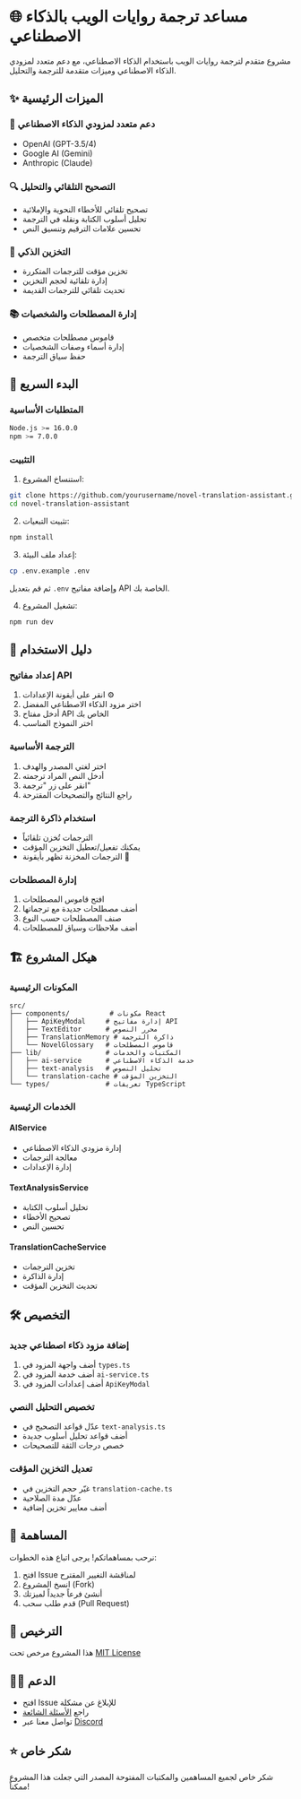 # 🌐 مساعد ترجمة روايات الويب بالذكاء الاصطناعي

مشروع متقدم لترجمة روايات الويب باستخدام الذكاء الاصطناعي، مع دعم متعدد لمزودي الذكاء الاصطناعي وميزات متقدمة للترجمة والتحليل.

## ✨ الميزات الرئيسية

### 🤖 دعم متعدد لمزودي الذكاء الاصطناعي
- OpenAI (GPT-3.5/4)
- Google AI (Gemini)
- Anthropic (Claude)

### 🔍 التصحيح التلقائي والتحليل
- تصحيح تلقائي للأخطاء النحوية والإملائية
- تحليل أسلوب الكتابة ونقله في الترجمة
- تحسين علامات الترقيم وتنسيق النص

### 💾 التخزين الذكي
- تخزين مؤقت للترجمات المتكررة
- إدارة تلقائية لحجم التخزين
- تحديث تلقائي للترجمات القديمة

### 📚 إدارة المصطلحات والشخصيات
- قاموس مصطلحات متخصص
- إدارة أسماء وصفات الشخصيات
- حفظ سياق الترجمة

## 🚀 البدء السريع

### المتطلبات الأساسية
```bash
Node.js >= 16.0.0
npm >= 7.0.0
```

### التثبيت
1. استنساخ المشروع:
```bash
git clone https://github.com/yourusername/novel-translation-assistant.git
cd novel-translation-assistant
```

2. تثبيت التبعيات:
```bash
npm install
```

3. إعداد ملف البيئة:
```bash
cp .env.example .env
```
ثم قم بتعديل `.env` وإضافة مفاتيح API الخاصة بك.

4. تشغيل المشروع:
```bash
npm run dev
```

## 📖 دليل الاستخدام

### إعداد مفاتيح API
1. انقر على أيقونة الإعدادات ⚙️
2. اختر مزود الذكاء الاصطناعي المفضل
3. أدخل مفتاح API الخاص بك
4. اختر النموذج المناسب

### الترجمة الأساسية
1. اختر لغتي المصدر والهدف
2. أدخل النص المراد ترجمته
3. انقر على زر "ترجمة"
4. راجع النتائج والتصحيحات المقترحة

### استخدام ذاكرة الترجمة
- الترجمات تُخزن تلقائياً
- يمكنك تفعيل/تعطيل التخزين المؤقت
- الترجمات المخزنة تظهر بأيقونة 💾

### إدارة المصطلحات
1. افتح قاموس المصطلحات
2. أضف مصطلحات جديدة مع ترجماتها
3. صنف المصطلحات حسب النوع
4. أضف ملاحظات وسياق للمصطلحات

## 🏗️ هيكل المشروع

### المكونات الرئيسية
```
src/
├── components/          # مكونات React
│   ├── ApiKeyModal     # إدارة مفاتيح API
│   ├── TextEditor      # محرر النصوص
│   ├── TranslationMemory # ذاكرة الترجمة
│   └── NovelGlossary   # قاموس المصطلحات
├── lib/                # المكتبات والخدمات
│   ├── ai-service      # خدمة الذكاء الاصطناعي
│   ├── text-analysis   # تحليل النصوص
│   └── translation-cache # التخزين المؤقت
└── types/              # تعريفات TypeScript
```

### الخدمات الرئيسية

#### AIService
- إدارة مزودي الذكاء الاصطناعي
- معالجة الترجمات
- إدارة الإعدادات

#### TextAnalysisService
- تحليل أسلوب الكتابة
- تصحيح الأخطاء
- تحسين النص

#### TranslationCacheService
- تخزين الترجمات
- إدارة الذاكرة
- تحديث التخزين المؤقت

## 🛠️ التخصيص

### إضافة مزود ذكاء اصطناعي جديد
1. أضف واجهة المزود في `types.ts`
2. أضف خدمة المزود في `ai-service.ts`
3. أضف إعدادات المزود في `ApiKeyModal`

### تخصيص التحليل النصي
- عدّل قواعد التصحيح في `text-analysis.ts`
- أضف قواعد تحليل أسلوب جديدة
- خصص درجات الثقة للتصحيحات

### تعديل التخزين المؤقت
- غيّر حجم التخزين في `translation-cache.ts`
- عدّل مدة الصلاحية
- أضف معايير تخزين إضافية

## 🤝 المساهمة

نرحب بمساهماتكم! يرجى اتباع هذه الخطوات:

1. افتح Issue لمناقشة التغيير المقترح
2. انسخ المشروع (Fork)
3. أنشئ فرعاً جديداً لميزتك
4. قدم طلب سحب (Pull Request)

## 📄 الترخيص

هذا المشروع مرخص تحت [MIT License](LICENSE)

## 🙋‍♂️ الدعم

- افتح Issue للإبلاغ عن مشكلة
- راجع [الأسئلة الشائعة](FAQ.md)
- تواصل معنا عبر [Discord](https://discord.gg/yourdiscord)

## ⭐ شكر خاص

شكر خاص لجميع المساهمين والمكتبات المفتوحة المصدر التي جعلت هذا المشروع ممكناً!
